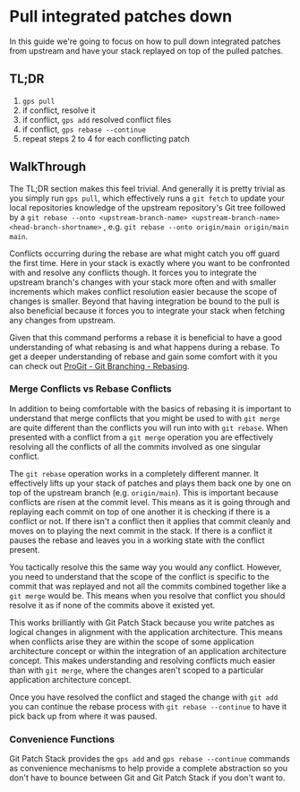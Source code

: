 # Pull integrated patches down

In this guide we're going to focus on how to pull down integrated patches from
upstream and have your stack replayed on top of the pulled patches.

## TL;DR

1. `gps pull`
2. if conflict, resolve it
3. if conflict, `gps add` resolved conflict files
4. if conflict, `gps rebase --continue`
5. repeat steps 2 to 4 for each conflicting patch

## WalkThrough

The TL;DR section makes this feel trivial. And generally it is pretty trivial as you
simply run `gps pull`, which effectively runs a `git fetch` to update your local
repositories knowledge of the upstream repository's Git tree followed by a
`git rebase --onto <upstream-branch-name> <upstream-branch-name> <head-branch-shortname>`
, e.g. `git rebase --onto origin/main origin/main main`.

Conflicts occurring during the rebase are what might catch you off guard the
first time. Here in your stack is exactly where you want to be confronted with
and resolve any conflicts though. It forces you to integrate the upstream
branch's changes with your stack more often and with smaller increments
which makes conflict resolution easier because the scope of changes is smaller.
Beyond that having integration be bound to the pull is also beneficial because
it forces you to integrate your stack when fetching any changes from upstream.

Given that this command performs a rebase it is beneficial to have a good
understanding of what rebasing is and what happens during a rebase.
To get a deeper understanding of rebase and gain some comfort with it you can
check out [ProGit - Git Branching - Rebasing](https://git-scm.com/book/en/v2/Git-Branching-Rebasing).

### Merge Conflicts vs Rebase Conflicts

In addition to being comfortable with the basics of rebasing it is important to
understand that merge conflicts that you might be used to with `git merge` are
quite different than the conflicts you will run into with `git rebase`. When
presented with a conflict from a `git merge` operation you are effectively
resolving all the conflicts of all the commits involved as one singular
conflict.

The `git rebase` operation works in a completely different manner. It
effectively lifts up your stack of patches and plays them back one by one on
top of the upstream branch (e.g. `origin/main`). This is important because
conflicts are risen at the commit level. This means as it is going through
and replaying each commit on top of one another it is checking if there is a
conflict or not. If there isn't a conflict then it applies that commit cleanly
and moves on to playing the next commit in the stack. If there is a conflict it
pauses the rebase and leaves you in a working state with the conflict present.

You tactically resolve this the same way you would any conflict. However, you
need to understand that the scope of the conflict is specific to the commit that
was replayed and not all the commits combined together like a `git merge` would
be. This means when you resolve that conflict you should resolve it as if none
of the commits above it existed yet.

This works brilliantly with Git Patch Stack because you write patches as
logical changes in alignment with the application architecture. This means when
conflicts arise they are within the scope of some application architecture
concept or within the integration of an application architecture concept. This
makes understanding and resolving conflicts much easier than with `git merge`,
where the changes aren't scoped to a particular application architecture
concept.

Once you have resolved the conflict and staged the change with `git add` you
can continue the rebase process with `git rebase --continue` to have it pick
back up from where it was paused.

### Convenience Functions

Git Patch Stack provides the `gps add` and `gps rebase --continue` commands as
convenience mechanisms to help provide a complete abstraction so you don't have
to bounce between Git and Git Patch Stack if you don't want to.
